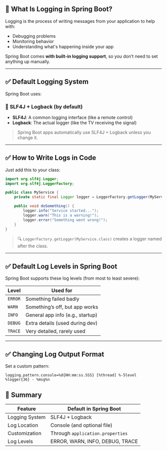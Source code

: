 ## 📘 What Is Logging in Spring Boot?

Logging is the process of writing messages from your application to help with:

* Debugging problems
* Monitoring behavior
* Understanding what's happening inside your app

Spring Boot comes **with built-in logging support**, so you don’t need to set anything up manually.

---

## ✅ Default Logging System

Spring Boot uses:

### 🔧 **SLF4J + Logback** (by default)

* **SLF4J**: A common logging interface (like a remote control)
* **Logback**: The actual logger (like the TV receiving the signal)

> Spring Boot apps automatically use SLF4J + Logback unless you change it.

---

## ✅ How to Write Logs in Code

Just add this to your class:

```java
import org.slf4j.Logger;
import org.slf4j.LoggerFactory;

public class MyService {
    private static final Logger logger = LoggerFactory.getLogger(MyService.class);

    public void doSomething() {
        logger.info("Service started...");
        logger.warn("This is a warning!");
        logger.error("Something went wrong!");
    }
}
```

> 🔍 `LoggerFactory.getLogger(MyService.class)` creates a logger named after the class.

---

## ✅ Default Log Levels in Spring Boot

Spring Boot supports these log levels (from most to least severe):

| Level   | Used for                         |
| ------- | -------------------------------- |
| `ERROR` | Something failed badly           |
| `WARN`  | Something’s off, but app works   |
| `INFO`  | General app info (e.g., startup) |
| `DEBUG` | Extra details (used during dev)  |
| `TRACE` | Very detailed, rarely used       |

---


## ✅ Changing Log Output Format

Set a custom pattern:

```properties
logging.pattern.console=%d{HH:mm:ss.SSS} [%thread] %-5level %logger{36} - %msg%n
```




## 📌 Summary

| Feature        | Default in Spring Boot           |
| -------------- | -------------------------------- |
| Logging System | SLF4J + Logback                  |
| Log Location   | Console (and optional file)      |
| Customization  | Through `application.properties` |
| Log Levels     | ERROR, WARN, INFO, DEBUG, TRACE  |


